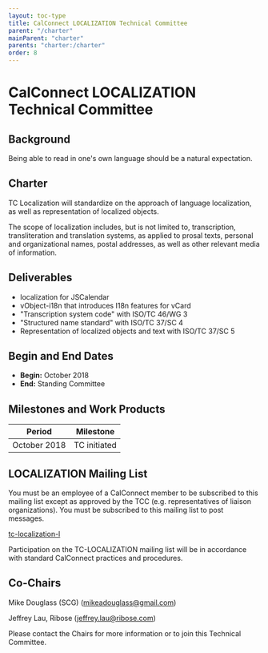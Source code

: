 ```yaml
---
layout: toc-type
title: CalConnect LOCALIZATION Technical Committee
parent: "/charter"
mainParent: "charter"
parents: "charter:/charter"
order: 8
---
```


# CalConnect LOCALIZATION Technical Committee

## Background

Being able to read in one's own language should be a natural expectation.

## Charter

TC Localization will standardize on the approach of language localization, as
well as representation of localized objects.

The scope of localization includes, but is not limited to, transcription,
transliteration and translation systems, as applied to prosal texts, personal
and organizational names, postal addresses, as well as other relevant media of
information.

## Deliverables

- localization for JSCalendar
- vObject-i18n that introduces I18n features for vCard
- "Transcription system code" with ISO/TC 46/WG 3
- "Structured name standard" with ISO/TC 37/SC 4
- Representation of localized objects and text with ISO/TC 37/SC 5

## Begin and End Dates

* **Begin:** October 2018
* **End:** Standing Committee

## Milestones and Work Products

| Period       | Milestone    |
| ---          | ---          |
| October 2018 | TC initiated |

## LOCALIZATION Mailing List

You must be an employee of a CalConnect member to be subscribed to this mailing
list except as approved by the TCC (e.g. representatives of liaison
organizations).  You must be subscribed to this mailing list to post messages.

[tc-localization-l](mailto:tc-localization-l@lists.calconnect.org)

Participation on the TC-LOCALIZATION mailing list will be in accordance with
standard CalConnect practices and procedures.

## Co-Chairs

Mike Douglass (SCG) ([mikeadouglass@gmail.com](mailto:mikeadouglass@gmail.com))

Jeffrey Lau, Ribose ([jeffrey.lau@ribose.com](mailto:jeffrey.lau@ribose.com))

Please contact the Chairs for more information or to join this Technical
Committee.

